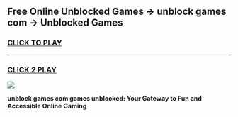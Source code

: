 
## Free Online Unblocked Games → unblock games com → Unblocked Games
<h3>
<a href="https://premium.freeplayer.one?title=unblock_games_com&ref=21F">CLICK TO PLAY</a></h3>
<hr>

<h3>
<a href="https://premium.freeplayer.one?title=unblock_games_com&ref=21F">CLICK 2 PLAY</a>
  
</h3>

<a href="https://premium.freeplayer.one?title=unblock_games_com&ref=21F/"><img src="https://clearcache.store/games.png"></a>


**unblock games com games unblocked: Your Gateway to Fun and Accessible Online Gaming**
